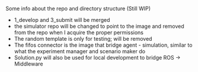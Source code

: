 Some info about the repo and directory structure (Still WIP)

* 1_develop and 3_submit will be merged
* the simulator repo will be changed to point to the image and removed from the repo when
  I acquire the proper permissions
* The random template is only for testing; will be removed
* The fifos connector is the image that bridge agent - simulation, similar to what the
  experiment manager and scenario maker do
* Solution.py will also be used for local development to bridge ROS -> Middleware
